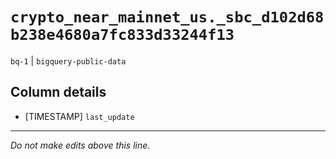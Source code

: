 # `crypto_near_mainnet_us._sbc_d102d68b238e4680a7fc833d33244f13`
`bq-1` | `bigquery-public-data`

## Column details
* [TIMESTAMP] `last_update`

-------------------------------------------------------------------------------
*Do not make edits above this line.*
